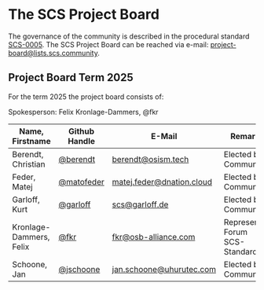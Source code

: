 # The SCS Project Board

The governance of the community is described in the procedural standard [SCS-0005](https://docs.scs.community/standards/global/scs-0005).
The SCS Project Board can be reached via e-mail: [project-board@lists.scs.community](mailto:project-board@lists.scs.community).

## Project Board Term 2025

For the term 2025 the project board consists of:

Spokesperson: Felix Kronlage-Dammers, @fkr

| Name, Firstname         | Github Handle                                  | E-Mail                                                       | Remark                         |
| ----------------------- | ---------------------------------------------- | ------------------------------------------------------------ |---------------------------------
| Berendt, Christian      | [@berendt](https://github.com/berendt)         | [berendt@osism.tech](mailto:berendt@osism.tech)              | Elected by Community           |
| Feder, Matej            | [@matofeder](https://github.com/matofeder)     | [matej.feder@dnation.cloud](mailto:matej.feder@dnation.cloud)| Elected by Community           |
| Garloff, Kurt           | [@garloff](https://github.com/garloff)         | [scs@garloff.de](mailto:scs@garloff.de)                      | Elected by Community           |
| Kronlage-Dammers, Felix | [@fkr](https://github.com/fkr)                 | [fkr@osb-alliance.com](mailto:fkr@osb-alliance.com)          | Represents Forum SCS-Standards |
| Schoone, Jan            | [@jschoone](https://github.com/jschoone)       | [jan.schoone@uhurutec.com](mailto:jan.schoone@uhurutec.com)  | Elected by Community           |
